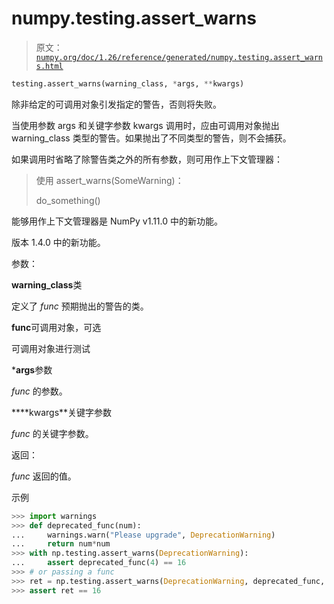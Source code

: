 # numpy.testing.assert_warns

> 原文：[`numpy.org/doc/1.26/reference/generated/numpy.testing.assert_warns.html`](https://numpy.org/doc/1.26/reference/generated/numpy.testing.assert_warns.html)

```py
testing.assert_warns(warning_class, *args, **kwargs)
```

除非给定的可调用对象引发指定的警告，否则将失败。

当使用参数 args 和关键字参数 kwargs 调用时，应由可调用对象抛出 warning_class 类型的警告。如果抛出了不同类型的警告，则不会捕获。  

如果调用时省略了除警告类之外的所有参数，则可用作上下文管理器：

> 使用 assert_warns(SomeWarning)：
> 
> do_something()

能够用作上下文管理器是 NumPy v1.11.0 中的新功能。

版本 1.4.0 中的新功能。

参数：

**warning_class**类

定义了 *func* 预期抛出的警告的类。

**func**可调用对象，可选

可调用对象进行测试

***args**参数

*func* 的参数。

****kwargs**关键字参数

*func* 的关键字参数。

返回：

*func* 返回的值。

示例

```py
>>> import warnings
>>> def deprecated_func(num):
...     warnings.warn("Please upgrade", DeprecationWarning)
...     return num*num
>>> with np.testing.assert_warns(DeprecationWarning):
...     assert deprecated_func(4) == 16
>>> # or passing a func
>>> ret = np.testing.assert_warns(DeprecationWarning, deprecated_func, 4)
>>> assert ret == 16 
```
